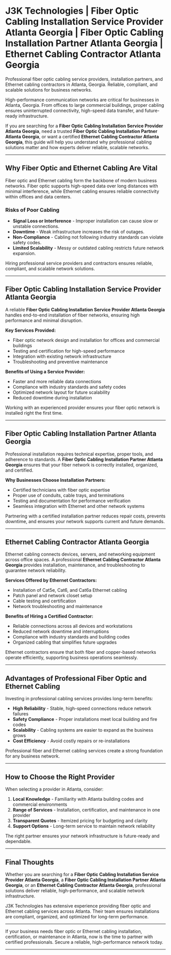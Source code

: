 
# J3K Technologies | Fiber Optic Cabling Installation Service Provider Atlanta Georgia | Fiber Optic Cabling Installation Partner Atlanta Georgia | Ethernet Cabling Contractor Atlanta Georgia
Professional fiber optic cabling service providers, installation partners, and Ethernet cabling contractors in Atlanta, Georgia. Reliable, compliant, and scalable solutions for business networks.

High-performance communication networks are critical for businesses in Atlanta, Georgia. From offices to large commercial buildings, proper cabling ensures uninterrupted connectivity, high-speed data transfer, and future-ready infrastructure.  

If you are searching for a **Fiber Optic Cabling Installation Service Provider Atlanta Georgia**, need a trusted **Fiber Optic Cabling Installation Partner Atlanta Georgia**, or want a certified **Ethernet Cabling Contractor Atlanta Georgia**, this guide will help you understand why professional cabling solutions matter and how experts deliver reliable, scalable networks.  

---

## Why Fiber Optic and Ethernet Cabling Are Vital  

Fiber optic and Ethernet cabling form the backbone of modern business networks. Fiber optic supports high-speed data over long distances with minimal interference, while Ethernet cabling ensures reliable connectivity within offices and data centers.  

### Risks of Poor Cabling  
- **Signal Loss or Interference** - Improper installation can cause slow or unstable connections.  
- **Downtime** - Weak infrastructure increases the risk of outages.  
- **Non-Compliance** - Cabling not following industry standards can violate safety codes.  
- **Limited Scalability** - Messy or outdated cabling restricts future network expansion.  

Hiring professional service providers and contractors ensures reliable, compliant, and scalable network solutions.  

---

## Fiber Optic Cabling Installation Service Provider Atlanta Georgia  

A reliable **Fiber Optic Cabling Installation Service Provider Atlanta Georgia** handles end-to-end installation of fiber networks, ensuring high performance and minimal disruption.  

**Key Services Provided:**  
- Fiber optic network design and installation for offices and commercial buildings  
- Testing and certification for high-speed performance  
- Integration with existing network infrastructure  
- Troubleshooting and preventive maintenance  

**Benefits of Using a Service Provider:**  
- Faster and more reliable data connections  
- Compliance with industry standards and safety codes  
- Optimized network layout for future scalability  
- Reduced downtime during installation  

Working with an experienced provider ensures your fiber optic network is installed right the first time.  

---

## Fiber Optic Cabling Installation Partner Atlanta Georgia  

Professional installation requires technical expertise, proper tools, and adherence to standards. A **Fiber Optic Cabling Installation Partner Atlanta Georgia** ensures that your fiber network is correctly installed, organized, and certified.  

**Why Businesses Choose Installation Partners:**  
- Certified technicians with fiber optic expertise  
- Proper use of conduits, cable trays, and terminations  
- Testing and documentation for performance verification  
- Seamless integration with Ethernet and other network systems  

Partnering with a certified installation partner reduces repair costs, prevents downtime, and ensures your network supports current and future demands.  

---

## Ethernet Cabling Contractor Atlanta Georgia  

Ethernet cabling connects devices, servers, and networking equipment across office spaces. A professional **Ethernet Cabling Contractor Atlanta Georgia** provides installation, maintenance, and troubleshooting to guarantee network reliability.  

**Services Offered by Ethernet Contractors:**  
- Installation of Cat5e, Cat6, and Cat6a Ethernet cabling  
- Patch panel and network closet setup  
- Cable testing and certification  
- Network troubleshooting and maintenance  

**Benefits of Hiring a Certified Contractor:**  
- Reliable connections across all devices and workstations  
- Reduced network downtime and interruptions  
- Compliance with industry standards and building codes  
- Organized cabling that simplifies future upgrades  

Ethernet contractors ensure that both fiber and copper-based networks operate efficiently, supporting business operations seamlessly.  

---

## Advantages of Professional Fiber Optic and Ethernet Cabling  

Investing in professional cabling services provides long-term benefits:  
- **High Reliability** - Stable, high-speed connections reduce network failures  
- **Safety Compliance** - Proper installations meet local building and fire codes  
- **Scalability** - Cabling systems are easier to expand as the business grows  
- **Cost Efficiency** - Avoid costly repairs or re-installations  

Professional fiber and Ethernet cabling services create a strong foundation for any business network.  

---

## How to Choose the Right Provider  

When selecting a provider in Atlanta, consider:  
1. **Local Knowledge** - Familiarity with Atlanta building codes and commercial environments  
2. **Range of Services** - Installation, certification, and maintenance in one provider  
3. **Transparent Quotes** - Itemized pricing for budgeting and clarity  
4. **Support Options** - Long-term service to maintain network reliability  

The right partner ensures your network infrastructure is future-ready and dependable.  

---

## Final Thoughts  

Whether you are searching for a **Fiber Optic Cabling Installation Service Provider Atlanta Georgia**, a **Fiber Optic Cabling Installation Partner Atlanta Georgia**, or an **Ethernet Cabling Contractor Atlanta Georgia**, professional solutions deliver reliable, high-performance, and scalable network infrastructure.  

J3K Technologies has extensive experience providing fiber optic and Ethernet cabling services across Atlanta. Their team ensures installations are compliant, organized, and optimized for long-term performance.  

---

If your business needs fiber optic or Ethernet cabling installation, certification, or maintenance in Atlanta, now is the time to partner with certified professionals. Secure a reliable, high-performance network today.  

---

